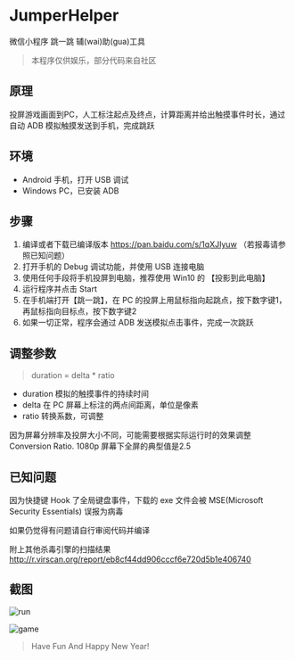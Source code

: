 # JumperHelper

微信小程序 跳一跳 辅(wai)助(gua)工具

> 本程序仅供娱乐，部分代码来自社区

## 原理

投屏游戏画面到PC，人工标注起点及终点，计算距离并给出触摸事件时长，通过自动 ADB 模拟触摸发送到手机，完成跳跃

## 环境

* Android 手机，打开 USB 调试
* Windows PC，已安装 ADB

## 步骤

1. 编译或者下载已编译版本 https://pan.baidu.com/s/1qXJIyuw （若报毒请参照已知问题）
2. 打开手机的 Debug 调试功能，并使用 USB 连接电脑
3. 使用任何手段将手机投屏到电脑，推荐使用 Win10 的 【投影到此电脑】
4. 运行程序并点击 Start
5. 在手机端打开【跳一跳】，在 PC 的投屏上用鼠标指向起跳点，按下数字键1，再鼠标指向目标点，按下数字键2
6. 如果一切正常，程序会通过 ADB 发送模拟点击事件，完成一次跳跃

## 调整参数

> duration = delta * ratio

* duration 模拟的触摸事件的持续时间
* delta 在 PC 屏幕上标注的两点间距离，单位是像素
* ratio 转换系数，可调整

因为屏幕分辨率及投屏大小不同，可能需要根据实际运行时的效果调整 Conversion Ratio. 1080p 屏幕下全屏的典型值是2.5


## 已知问题

因为快捷键 Hook 了全局键盘事件，下载的 exe 文件会被 MSE(Microsoft Security Essentials) 误报为病毒

如果仍觉得有问题请自行审阅代码并编译

附上其他杀毒引擎的扫描结果 http://r.virscan.org/report/eb8cf44dd906cccf6e720d5b1e406740

## 截图

![run](https://raw.githubusercontent.com/Nihiue/JumpHelper/master/pics/run.png)

![game](https://raw.githubusercontent.com/Nihiue/JumpHelper/master/pics/game.jpg)




> Have Fun And Happy New Year!

